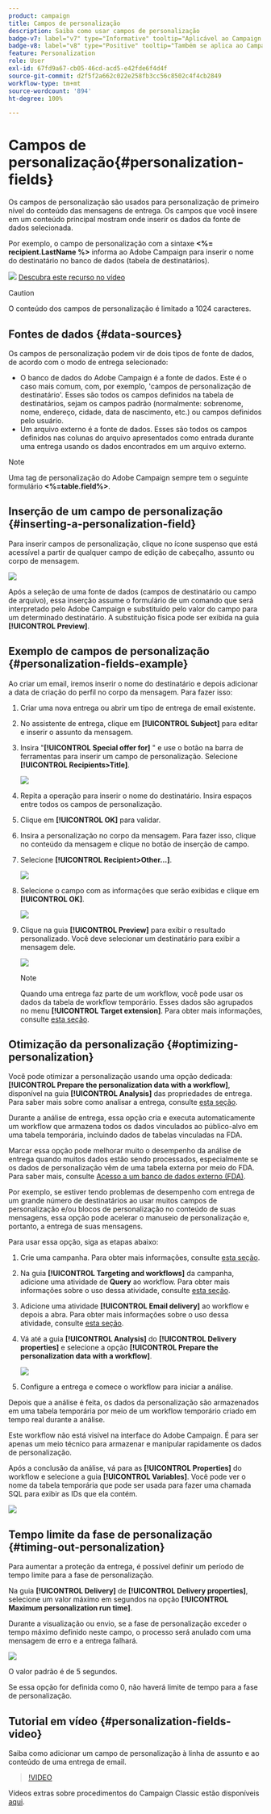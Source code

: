 ```yaml
---
product: campaign
title: Campos de personalização
description: Saiba como usar campos de personalização
badge-v7: label="v7" type="Informative" tooltip="Aplicável ao Campaign Classic v7"
badge-v8: label="v8" type="Positive" tooltip="Também se aplica ao Campaign v8"
feature: Personalization
role: User
exl-id: 67fd9a67-cb05-46cd-acd5-e42fde6f4d4f
source-git-commit: d2f5f2a662c022e258fb3cc56c8502c4f4cb2849
workflow-type: tm+mt
source-wordcount: '894'
ht-degree: 100%

---
```


# Campos de personalização{#personalization-fields}

Os campos de personalização são usados para personalização de primeiro nível do conteúdo das mensagens de entrega. Os campos que você insere em um conteúdo principal mostram onde inserir os dados da fonte de dados selecionada.

Por exemplo, o campo de personalização com a sintaxe **&lt;%= recipient.LastName %>** informa ao Adobe Campaign para inserir o nome do destinatário no banco de dados (tabela de destinatários).

![](assets/do-not-localize/how-to-video.png) [Descubra este recurso no vídeo](#personalization-fields-video)

>[!CAUTION]
>
>O conteúdo dos campos de personalização é limitado a 1024 caracteres.

## Fontes de dados {#data-sources}

Os campos de personalização podem vir de dois tipos de fonte de dados, de acordo com o modo de entrega selecionado:

* O banco de dados do Adobe Campaign é a fonte de dados. Este é o caso mais comum, com, por exemplo, &#39;campos de personalização de destinatário&#39;. Esses são todos os campos definidos na tabela de destinatários, sejam os campos padrão (normalmente: sobrenome, nome, endereço, cidade, data de nascimento, etc.) ou campos definidos pelo usuário.
* Um arquivo externo é a fonte de dados. Esses são todos os campos definidos nas colunas do arquivo apresentados como entrada durante uma entrega usando os dados encontrados em um arquivo externo.

>[!NOTE]
>
>Uma tag de personalização do Adobe Campaign sempre tem o seguinte formulário **&lt;%=table.field%>**.

## Inserção de um campo de personalização {#inserting-a-personalization-field}

Para inserir campos de personalização, clique no ícone suspenso que está acessível a partir de qualquer campo de edição de cabeçalho, assunto ou corpo de mensagem.

![](assets/s_ncs_user_add_custom_field.png)

Após a seleção de uma fonte de dados (campos de destinatário ou campo de arquivo), essa inserção assume o formulário de um comando que será interpretado pelo Adobe Campaign e substituído pelo valor do campo para um determinado destinatário. A substituição física pode ser exibida na guia **[!UICONTROL Preview]**.

## Exemplo de campos de personalização {#personalization-fields-example}

Ao criar um email, iremos inserir o nome do destinatário e depois adicionar a data de criação do perfil no corpo da mensagem. Para fazer isso:

1. Criar uma nova entrega ou abrir um tipo de entrega de email existente.
1. No assistente de entrega, clique em **[!UICONTROL Subject]** para editar e inserir o assunto da mensagem.
1. Insira &quot;**[!UICONTROL Special offer for]** &quot; e use o botão na barra de ferramentas para inserir um campo de personalização. Selecione **[!UICONTROL Recipients>Title]**.

   ![](assets/s_ncs_user_insert_custom_field.png)

1. Repita a operação para inserir o nome do destinatário. Insira espaços entre todos os campos de personalização.
1. Clique em **[!UICONTROL OK]** para validar.
1. Insira a personalização no corpo da mensagem. Para fazer isso, clique no conteúdo da mensagem e clique no botão de inserção de campo.
1. Selecione **[!UICONTROL Recipient>Other...]**.

   ![](assets/s_ncs_user_insert_custom_field_b.png)

1. Selecione o campo com as informações que serão exibidas e clique em **[!UICONTROL OK]**.

   ![](assets/s_ncs_user_insert_custom_field_c.png)

1. Clique na guia **[!UICONTROL Preview]** para exibir o resultado personalizado. Você deve selecionar um destinatário para exibir a mensagem dele.

   ![](assets/s_ncs_user_insert_custom_field_d.png)

   >[!NOTE]
   >
   >Quando uma entrega faz parte de um workflow, você pode usar os dados da tabela de workflow temporário. Esses dados são agrupados no menu **[!UICONTROL Target extension]**. Para obter mais informações, consulte [esta seção](../../workflow/using/data-life-cycle.md#target-data).

## Otimização da personalização {#optimizing-personalization}

Você pode otimizar a personalização usando uma opção dedicada: **[!UICONTROL Prepare the personalization data with a workflow]**, disponível na guia **[!UICONTROL Analysis]** das propriedades de entrega. Para saber mais sobre como analisar a entrega, consulte [esta seção](steps-validating-the-delivery.md#analyzing-the-delivery).

Durante a análise de entrega, essa opção cria e executa automaticamente um workflow que armazena todos os dados vinculados ao público-alvo em uma tabela temporária, incluindo dados de tabelas vinculadas na FDA.

Marcar essa opção pode melhorar muito o desempenho da análise de entrega quando muitos dados estão sendo processados, especialmente se os dados de personalização vêm de uma tabela externa por meio do FDA. Para saber mais, consulte [Acesso a um banco de dados externo (FDA)](../../installation/using/about-fda.md).

Por exemplo, se estiver tendo problemas de desempenho com entrega de um grande número de destinatários ao usar muitos campos de personalização e/ou blocos de personalização no conteúdo de suas mensagens, essa opção pode acelerar o manuseio de personalização e, portanto, a entrega de suas mensagens.

Para usar essa opção, siga as etapas abaixo:

1. Crie uma campanha. Para obter mais informações, consulte [esta seção](../../campaign/using/setting-up-marketing-campaigns.md#creating-a-campaign).
1. Na guia **[!UICONTROL Targeting and workflows]** da campanha, adicione uma atividade de **Query** ao workflow. Para obter mais informações sobre o uso dessa atividade, consulte [esta seção](../../workflow/using/query.md).
1. Adicione uma atividade **[!UICONTROL Email delivery]** ao workflow e depois a abra. Para obter mais informações sobre o uso dessa atividade, consulte [esta seção](../../workflow/using/delivery.md).
1. Vá até a guia **[!UICONTROL Analysis]** do **[!UICONTROL Delivery properties]** e selecione a opção **[!UICONTROL Prepare the personalization data with a workflow]**.

   ![](assets/perso_optimization.png)

1. Configure a entrega e comece o workflow para iniciar a análise.

Depois que a análise é feita, os dados da personalização são armazenados em uma tabela temporária por meio de um workflow temporário criado em tempo real durante a análise.

Este workflow não está visível na interface do Adobe Campaign. É para ser apenas um meio técnico para armazenar e manipular rapidamente os dados de personalização.

Após a conclusão da análise, vá para as **[!UICONTROL Properties]** do workflow e selecione a guia **[!UICONTROL Variables]**. Você pode ver o nome da tabela temporária que pode ser usada para fazer uma chamada SQL para exibir as IDs que ela contém.

![](assets/perso_optimization_temp_table.png)

## Tempo limite da fase de personalização {#timing-out-personalization}

Para aumentar a proteção da entrega, é possível definir um período de tempo limite para a fase de personalização.

Na guia **[!UICONTROL Delivery]** de **[!UICONTROL Delivery properties]**, selecione um valor máximo em segundos na opção **[!UICONTROL Maximum personalization run time]**.

Durante a visualização ou envio, se a fase de personalização exceder o tempo máximo definido neste campo, o processo será anulado com uma mensagem de erro e a entrega falhará.

![](assets/perso_time-out.png)

O valor padrão é de 5 segundos.

Se essa opção for definida como 0, não haverá limite de tempo para a fase de personalização.

## Tutorial em vídeo {#personalization-fields-video}

Saiba como adicionar um campo de personalização à linha de assunto e ao conteúdo de uma entrega de email.

>[!VIDEO](https://video.tv.adobe.com/v/24925?quality=12)

Vídeos extras sobre procedimentos do Campaign Classic estão disponíveis [aqui](https://experienceleague.adobe.com/docs/campaign-classic-learn/tutorials/overview.html?lang=pt-BR).
